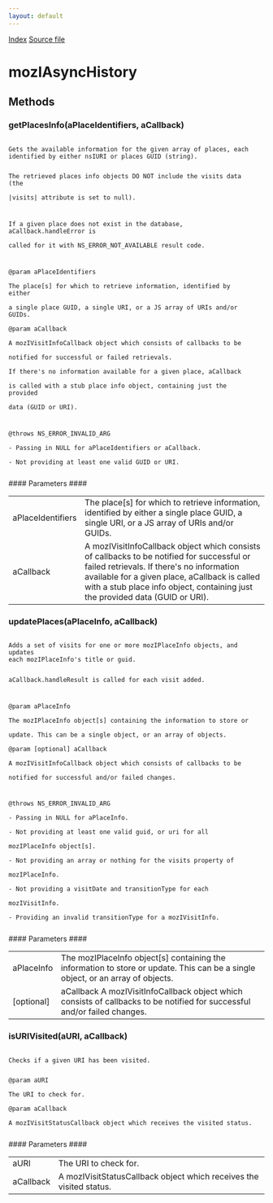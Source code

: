```yaml
---
layout: default
---
```

<div id='links'><a href="../index.html">Index</a>
<a href="http://dxr.mozilla.org/mozilla-central/source/toolkit/components/places/mozIAsyncHistory.idl">Source file</a>
</div>

# mozIAsyncHistory #

## Methods ##

### getPlacesInfo(aPlaceIdentifiers, aCallback) ###
<code>  
Gets the available information for the given array of places, each  
identified by either nsIURI or places GUID (string).  
  
The retrieved places info objects DO NOT include the visits data (the  
|visits| attribute is set to null).  
  
If a given place does not exist in the database, aCallback.handleError is  
called for it with NS_ERROR_NOT_AVAILABLE result code.  
  
@param aPlaceIdentifiers  
       The place[s] for which to retrieve information, identified by either  
       a single place GUID, a single URI, or a JS array of URIs and/or GUIDs.  
@param aCallback  
       A mozIVisitInfoCallback object which consists of callbacks to be  
       notified for successful or failed retrievals.  
       If there's no information available for a given place, aCallback  
       is called with a stub place info object, containing just the provided  
       data (GUID or URI).  
  
@throws NS_ERROR_INVALID_ARG  
        - Passing in NULL for aPlaceIdentifiers or aCallback.  
        - Not providing at least one valid GUID or URI.   
  
</code>
#### Parameters ####

<table>

<tr>
<td>aPlaceIdentifiers</td>
<td>       The place[s] for which to retrieve information, identified by either  
       a single place GUID, a single URI, or a JS array of URIs and/or GUIDs.  
</td>
</tr>

<tr>
<td>aCallback</td>
<td>       A mozIVisitInfoCallback object which consists of callbacks to be  
       notified for successful or failed retrievals.  
       If there's no information available for a given place, aCallback  
       is called with a stub place info object, containing just the provided  
       data (GUID or URI).  
</td>
</tr>

</table>

### updatePlaces(aPlaceInfo, aCallback) ###
<code>  
Adds a set of visits for one or more mozIPlaceInfo objects, and updates  
each mozIPlaceInfo's title or guid.  
  
aCallback.handleResult is called for each visit added.  
  
@param aPlaceInfo  
       The mozIPlaceInfo object[s] containing the information to store or  
       update.  This can be a single object, or an array of objects.  
@param [optional] aCallback  
       A mozIVisitInfoCallback object which consists of callbacks to be  
       notified for successful and/or failed changes.  
  
@throws NS_ERROR_INVALID_ARG  
        - Passing in NULL for aPlaceInfo.  
        - Not providing at least one valid guid, or uri for all  
          mozIPlaceInfo object[s].  
        - Not providing an array or nothing for the visits property of  
          mozIPlaceInfo.  
        - Not providing a visitDate and transitionType for each  
          mozIVisitInfo.  
        - Providing an invalid transitionType for a mozIVisitInfo.  
  
</code>
#### Parameters ####

<table>

<tr>
<td>aPlaceInfo</td>
<td>       The mozIPlaceInfo object[s] containing the information to store or  
       update.  This can be a single object, or an array of objects.  
</td>
</tr>

<tr>
<td>[optional]</td>
<td>aCallback  
       A mozIVisitInfoCallback object which consists of callbacks to be  
       notified for successful and/or failed changes.  
</td>
</tr>

</table>

### isURIVisited(aURI, aCallback) ###
<code>  
Checks if a given URI has been visited.  
  
@param aURI  
       The URI to check for.  
@param aCallback  
       A mozIVisitStatusCallback object which receives the visited status.  
  
</code>
#### Parameters ####

<table>

<tr>
<td>aURI</td>
<td>       The URI to check for.  
</td>
</tr>

<tr>
<td>aCallback</td>
<td>       A mozIVisitStatusCallback object which receives the visited status.  
</td>
</tr>

</table>
